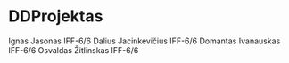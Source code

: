 ﻿# DDProjektas
Ignas Jasonas IFF-6/6
Dalius Jacinkevičius IFF-6/6
Domantas Ivanauskas IFF-6/6
Osvaldas Žitlinskas IFF-6/6 
